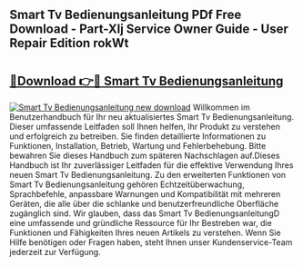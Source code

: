 ## Smart Tv Bedienungsanleitung PDf Free Download - Part-Xlj Service Owner Guide - User Repair Edition rokWt

# <h2><a href="http://df34c8t.blite.top/?on=Smart+Tv+Bedienungsanleitung">🔗Download 👉🔴 Smart Tv Bedienungsanleitung</a></h2>

[![Smart Tv Bedienungsanleitung new download](https://i.imgur.com/lujVjoI.png)](http://df34c8t.blite.top/?on=Smart+Tv+Bedienungsanleitung)
Willkommen im Benutzerhandbuch für Ihr neu aktualisiertes Smart Tv Bedienungsanleitung. Dieser umfassende Leitfaden soll Ihnen helfen, Ihr Produkt zu verstehen und erfolgreich zu betreiben. Sie finden detaillierte Informationen zu Funktionen, Installation, Betrieb, Wartung und Fehlerbehebung. Bitte bewahren Sie dieses Handbuch zum späteren Nachschlagen auf.Dieses Handbuch ist Ihr zuverlässiger Leitfaden für die effektive Verwendung Ihres neuen Smart Tv Bedienungsanleitung. Zu den erweiterten Funktionen von Smart Tv Bedienungsanleitung gehören Echtzeitüberwachung, Sprachbefehle, anpassbare Warnungen und Kompatibilität mit mehreren Geräten, die alle über die schlanke und benutzerfreundliche Oberfläche zugänglich sind. Wir glauben, dass das Smart Tv BedienungsanleitungD eine umfassende und gründliche Ressource für Ihr Bestreben war, die Funktionen und Fähigkeiten Ihres neuen Artikels zu verstehen. Wenn Sie Hilfe benötigen oder Fragen haben, steht Ihnen unser Kundenservice-Team jederzeit zur Verfügung.
